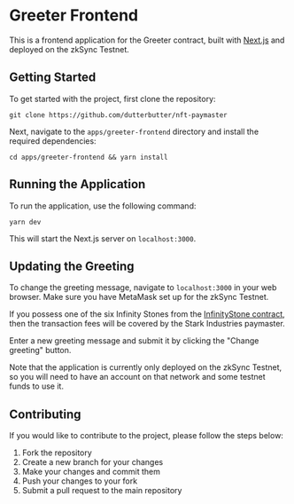 # Greeter Frontend

This is a frontend application for the Greeter contract, built with [Next.js](https://nextjs.org/) and deployed on the zkSync Testnet.

## Getting Started

To get started with the project, first clone the repository:

```
git clone https://github.com/dutterbutter/nft-paymaster
```


Next, navigate to the `apps/greeter-frontend` directory and install the required dependencies:

```
cd apps/greeter-frontend && yarn install
```


## Running the Application

To run the application, use the following command:

```
yarn dev
```


This will start the Next.js server on `localhost:3000`.

## Updating the Greeting

To change the greeting message, navigate to `localhost:3000` in your web browser. Make sure you have MetaMask set up for the zkSync Testnet.

If you possess one of the six Infinity Stones from the [InfinityStone contract](https://goerli.explorer.zksync.io/address/0x7CDBF2F07F4204Be589888bD480f3761AAE00061), then the transaction fees will be covered by the Stark Industries paymaster.

Enter a new greeting message and submit it by clicking the "Change greeting" button.

Note that the application is currently only deployed on the zkSync Testnet, so you will need to have an account on that network and some testnet funds to use it.

## Contributing

If you would like to contribute to the project, please follow the steps below:

1. Fork the repository
2. Create a new branch for your changes
3. Make your changes and commit them
4. Push your changes to your fork
5. Submit a pull request to the main repository